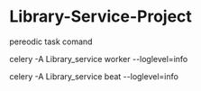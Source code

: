 # Library-Service-Project


pereodic task comand

 celery -A Library_service worker --loglevel=info

celery -A Library_service beat --loglevel=info
